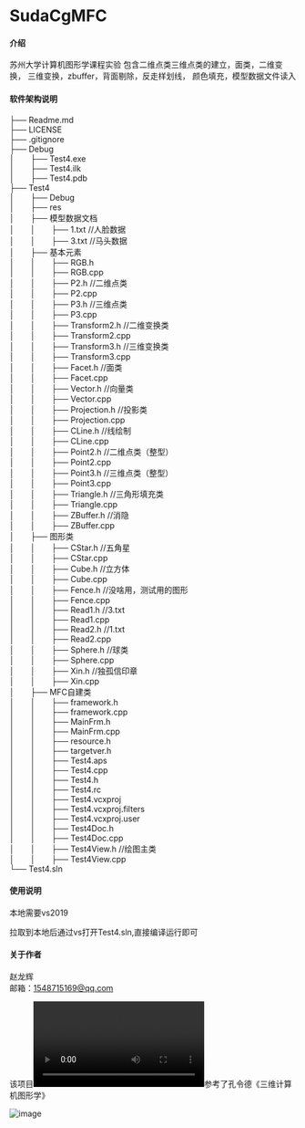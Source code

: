 # SudaCgMFC

#### 介绍
苏州大学计算机图形学课程实验
包含二维点类三维点类的建立，面类，二维变换，
三维变换，zbuffer，背面剔除，反走样划线，
颜色填充，模型数据文件读入

#### 软件架构说明

├── Readme.md  
├── LICENSE                 
├── .gitignore                        
├── Debug                     
│&emsp;&emsp;├── Test4.exe<br/>
│&emsp;&emsp;├── Test4.ilk              
│&emsp;&emsp;├── Test4.pdb        
├── Test4<br/>
│&emsp;&emsp;├── Debug              
│&emsp;&emsp;├── res<br/>
│&emsp;&emsp;├── 模型数据文档<br/>
│&emsp;&emsp;│&emsp;&emsp;├── 1.txt           //人脸数据<br/>
│&emsp;&emsp;│&emsp;&emsp;├── 3.txt           //马头数据         
│&emsp;&emsp;├── 基本元素<br/>
│&emsp;&emsp;│&emsp;&emsp;├── RGB.h<br/>
│&emsp;&emsp;│&emsp;&emsp;├── RGB.cpp      
│&emsp;&emsp;│&emsp;&emsp;├── P2.h            //二维点类<br/>
│&emsp;&emsp;│&emsp;&emsp;├── P2.cpp<br/>
│&emsp;&emsp;│&emsp;&emsp;├── P3.h            //三维点类<br/>
│&emsp;&emsp;│&emsp;&emsp;├── P3.cpp <br/>
│&emsp;&emsp;│&emsp;&emsp;├── Transform2.h    //二维变换类<br/>
│&emsp;&emsp;│&emsp;&emsp;├── Transform2.cpp<br/>
│&emsp;&emsp;│&emsp;&emsp;├── Transform3.h    //三维变换类<br/>
│&emsp;&emsp;│&emsp;&emsp;├── Transform3.cpp<br/>
│&emsp;&emsp;│&emsp;&emsp;├── Facet.h         //面类<br/>
│&emsp;&emsp;│&emsp;&emsp;├── Facet.cpp<br/>
│&emsp;&emsp;│&emsp;&emsp;├── Vector.h        //向量类<br/>
│&emsp;&emsp;│&emsp;&emsp;├── Vector.cpp<br/>
│&emsp;&emsp;│&emsp;&emsp;├── Projection.h    //投影类<br/>
│&emsp;&emsp;│&emsp;&emsp;├── Projection.cpp<br/>
│&emsp;&emsp;│&emsp;&emsp;├── CLine.h         //线绘制<br/>
│&emsp;&emsp;│&emsp;&emsp;├── CLine.cpp<br/>
│&emsp;&emsp;│&emsp;&emsp;├── Point2.h        //二维点类（整型）<br/>
│&emsp;&emsp;│&emsp;&emsp;├── Point2.cpp <br/>
│&emsp;&emsp;│&emsp;&emsp;├── Point3.h        //三维点类（整型）<br/>
│&emsp;&emsp;│&emsp;&emsp;├── Point3.cpp<br/>
│&emsp;&emsp;│&emsp;&emsp;├── Triangle.h      //三角形填充类<br/>
│&emsp;&emsp;│&emsp;&emsp;├── Triangle.cpp<br/>
│&emsp;&emsp;│&emsp;&emsp;├── ZBuffer.h       //消隐<br/>
│&emsp;&emsp;│&emsp;&emsp;├── ZBuffer.cpp<br/>
│&emsp;&emsp;├── 图形类    <br/>
│&emsp;&emsp;│&emsp;&emsp;├── CStar.h         //五角星<br/>
│&emsp;&emsp;│&emsp;&emsp;├── CStar.cpp<br/>
│&emsp;&emsp;│&emsp;&emsp;├── Cube.h          //立方体<br/>
│&emsp;&emsp;│&emsp;&emsp;├── Cube.cpp<br/>
│&emsp;&emsp;│&emsp;&emsp;├── Fence.h         //没啥用，测试用的图形<br/>
│&emsp;&emsp;│&emsp;&emsp;├── Fence.cpp <br/>
│&emsp;&emsp;│&emsp;&emsp;├── Read1.h         //3.txt<br/>
│&emsp;&emsp;│&emsp;&emsp;├── Read1.cpp<br/>
│&emsp;&emsp;│&emsp;&emsp;├── Read2.h         //1.txt<br/>
│&emsp;&emsp;│&emsp;&emsp;├── Read2.cpp<br/>
│&emsp;&emsp;│&emsp;&emsp;├── Sphere.h        //球类<br/>
│&emsp;&emsp;│&emsp;&emsp;├── Sphere.cpp<br/>
│&emsp;&emsp;│&emsp;&emsp;├── Xin.h           //独孤信印章<br/>
│&emsp;&emsp;│&emsp;&emsp;├── Xin.cpp          <br/>
│&emsp;&emsp;├── MFC自建类<br/>
│&emsp;&emsp;│&emsp;&emsp;├── framework.h<br/>
│&emsp;&emsp;│&emsp;&emsp;├── framework.cpp<br/>
│&emsp;&emsp;│&emsp;&emsp;├── MainFrm.h <br/>
│&emsp;&emsp;│&emsp;&emsp;├── MainFrm.cpp<br/>
│&emsp;&emsp;│&emsp;&emsp;├── resource.h<br/>
│&emsp;&emsp;│&emsp;&emsp;├── targetver.h<br/>
│&emsp;&emsp;│&emsp;&emsp;├── Test4.aps<br/>
│&emsp;&emsp;│&emsp;&emsp;├── Test4.cpp <br/>
│&emsp;&emsp;│&emsp;&emsp;├── Test4.h<br/>
│&emsp;&emsp;│&emsp;&emsp;├── Test4.rc <br/>
│&emsp;&emsp;│&emsp;&emsp;├── Test4.vcxproj<br/>
│&emsp;&emsp;│&emsp;&emsp;├── Test4.vcxproj.filters<br/>
│&emsp;&emsp;│&emsp;&emsp;├── Test4.vcxproj.user<br/>
│&emsp;&emsp;│&emsp;&emsp;├── Test4Doc.h <br/>
│&emsp;&emsp;│&emsp;&emsp;├── Test4Doc.cpp<br/>
│&emsp;&emsp;│&emsp;&emsp;├── Test4View.h     //绘图主类<br/>
│&emsp;&emsp;│&emsp;&emsp;├── Test4View.cpp <br/>
└── Test4.sln<br/>

#### 使用说明

本地需要vs2019

拉取到本地后通过vs打开Test4.sln,直接编译运行即可


#### 关于作者
赵龙辉<br/>
邮箱：1548715169@qq.com<br/>

该项目<video src="C:\GitProjects\SudaCgMFC\test.mp4"></video>参考了孔令德《三维计算机图形学》<br/>

![image](https://github.com/zhaolonghui123/SudaCgMFC/blob/23d61693d52564f65db336c462f0b7ed0f64dd4c/image/test.gif)

